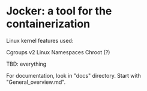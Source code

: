 # Jocker: a tool for the containerization

Linux kernel features used:

Cgroups v2
Linux Namespaces
Chroot (?)

TBD: everything


For documentation, look in "docs" directory. Start with "General_overview.md".